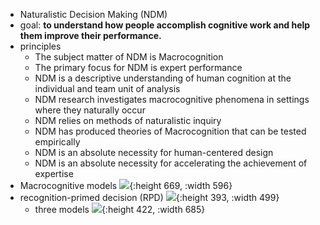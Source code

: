 - Naturalistic Decision Making (NDM)
- goal: **to understand how people accomplish cognitive work and help them improve their performance.**
- principles
	- The subject matter of NDM is Macrocognition
	- The primary focus for NDM is expert performance
	- NDM is a descriptive understanding of human cognition at the individual and team unit of analysis
	- NDM research investigates macrocognitive phenomena in settings where they naturally occur
	- NDM relies on methods of naturalistic inquiry
	- NDM has produced theories of Macrocognition that can be tested empirically
	- NDM is an absolute necessity for human-centered design
	- NDM is an absolute necessity for accelerating the achievement of expertise
- Macrocognitive models
  ![](https://www.ncbi.nlm.nih.gov/pmc/articles/PMC4731510/bin/fpsyg-07-00054-g0002.jpg){:height 669, :width 596}
- recognition-primed decision (RPD)
  ![](https://www.slidegrand.com/wp-content/uploads/2023/01/Recognition-Primed-Decision-Model-PowerPoint-Template-Designs-001.jpg){:height 393, :width 499}
	- three models
	  ![](https://www.slidegrand.com/wp-content/uploads/2023/01/Recognition-Primed-Decision-Model-PowerPoint-Template-Designs-002.jpg){:height 422, :width 685}